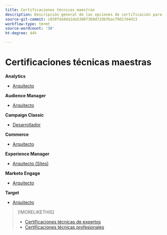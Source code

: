 ```yaml
---
title: Certificaciones técnicas maestras
description: Descripción general de las opciones de certificación para usuarios maestros
source-git-commit: c830fda9da1da53807369d72dbfbacf9d17d4d13
workflow-type: tm+mt
source-wordcount: '38'
ht-degree: 44%

---
```


# Certificaciones técnicas maestras


**Analytics**

* [Arquitecto](/help/certifications/aa/aa-m-architect.md) <!--AD0-E207-->

**Audience Manager**

* [Arquitecto](/help/certifications/aam/aam-m-architect.md) <!--AD0-E454-->

**Campaign Classic**

* [Desarrollador](/help/certifications/acc/acc-m-developer.md) <!--AD0-E328-->

**Commerce**

* [Arquitecto](/help/certifications/ac/ac-m-architect.md) <!--AD0-E718-->

**Experience Manager**

* [Arquitecto (Sites)](/help/certifications/aem/aem-sites-m-architect.md) <!--AD0-E117-->

**Marketo Engage**

* [Arquitecto](/help/certifications/ame/ame-m-architect.md) <!--AD0-E556-->

**Target**

* [Arquitecto](/help/certifications/at/at-m-architect.md) <!--AD0-E407-->

>[!MORELIKETHIS]
>
>* [Certificaciones técnicas de expertos](expert.md)
>* [Certificaciones técnicas profesionales](professional.md)

